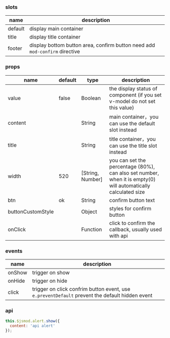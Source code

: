 ### slots
| name        | description |
| ----------- |-------------|
| default     | display main container |
| title       | display title container    |
| footer      |  display bottom button area, confirm button need add `mod-confirm` directive |

### props
| name        | default     |   type      | description |
| ----------- |-------------|-------------|-------------|
| value       | false       |    Boolean  | the display status of component (if you set v-model do not set this value)  |
| content     |             |    String   | main container，you can use the default slot instead |
| title       |             |    String   | title container，you can use the title slot instead |
| width       |  520        |    [String, Number]   | you can set the percentage (80%), can also set number, when it is empty(0) will automatically calculated size |
| btn         |  ok         |    String   | confirm button text |
| buttonCustomStyle  |      |    Object   | styles for confirm button  |
| onClick     |             |    Function | click to confirm the callback, usually used with api |

### events
| name        | description |
| ----------- |-------------|
| onShow      | trigger on show |
| onHide      | trigger on hide |
| click       | trigger on click confrim button event, use `e.preventDefault` prevent the default hidden event |

### api
```javascript
this.$jsmod.alert.show({
  content: 'api alert'
});
```
